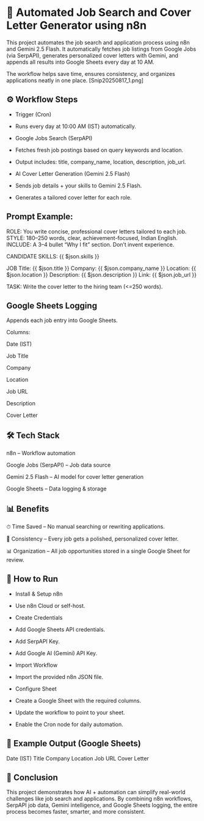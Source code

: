 # 🚀 Automated Job Search and Cover Letter Generator using n8n

This project automates the job search and application process using n8n and Gemini 2.5 Flash.
It automatically fetches job listings from Google Jobs (via SerpAPI), generates personalized cover letters with Gemini, and appends all results into Google Sheets every day at 10 AM.

The workflow helps save time, ensures consistency, and organizes applications neatly in one place.
[Snip20250817_1.png]

## ⚙️ Workflow Steps

- Trigger (Cron)

- Runs every day at 10:00 AM (IST) automatically.

- Google Jobs Search (SerpAPI)

- Fetches fresh job postings based on query keywords and location.

- Output includes: title, company_name, location, description, job_url.

- AI Cover Letter Generation (Gemini 2.5 Flash)

- Sends job details + your skills to Gemini 2.5 Flash.

- Generates a tailored cover letter for each role.

## Prompt Example:

ROLE: You write concise, professional cover letters tailored to each job.
STYLE: 180–250 words, clear, achievement-focused, Indian English.
INCLUDE: A 3–4 bullet “Why I fit” section. Don’t invent experience.

CANDIDATE SKILLS:
{{ $json.skills }}

JOB
Title: {{ $json.title }}
Company: {{ $json.company_name }}
Location: {{ $json.location }}
Description: {{ $json.description }}
Link: {{ $json.job_url }}

TASK: Write the cover letter to the hiring team (<=250 words).


## Google Sheets Logging

Appends each job entry into Google Sheets.

Columns:

Date (IST)

Job Title

Company

Location

Job URL

Description

Cover Letter

## 🛠️ Tech Stack

n8n – Workflow automation

Google Jobs (SerpAPI) – Job data source

Gemini 2.5 Flash – AI model for cover letter generation

Google Sheets – Data logging & storage

## 📊 Benefits

⏱ Time Saved – No manual searching or rewriting applications.

🎯 Consistency – Every job gets a polished, personalized cover letter.

📊 Organization – All job opportunities stored in a single Google Sheet for review.

## 🚀 How to Run

- Install & Setup n8n

- Use n8n Cloud or self-host.

- Create Credentials

- Add Google Sheets API credentials.

- Add SerpAPI Key.

- Add Google AI (Gemini) API Key.

- Import Workflow

- Import the provided n8n JSON file.

- Configure Sheet

- Create a Google Sheet with the required columns.

- Update the workflow to point to your sheet.

- Enable the Cron node for daily automation.

## 📌 Example Output (Google Sheets)
Date (IST)	Title	Company	Location	Job URL	Cover Letter

## 📢 Conclusion

This project demonstrates how AI + automation can simplify real-world challenges like job search and applications. By combining n8n workflows, SerpAPI job data, Gemini intelligence, and Google Sheets logging, the entire process becomes faster, smarter, and more consistent.
